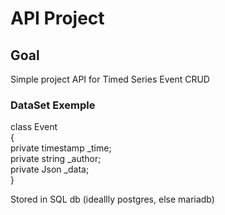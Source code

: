 # API Project

## Goal

Simple project API for Timed Series Event
CRUD

### DataSet Exemple

class Event\
{\
    private timestamp _time;\
    private string _author;\
    private Json _data;\
}

Stored in SQL db (ideallly postgres, else mariadb)
